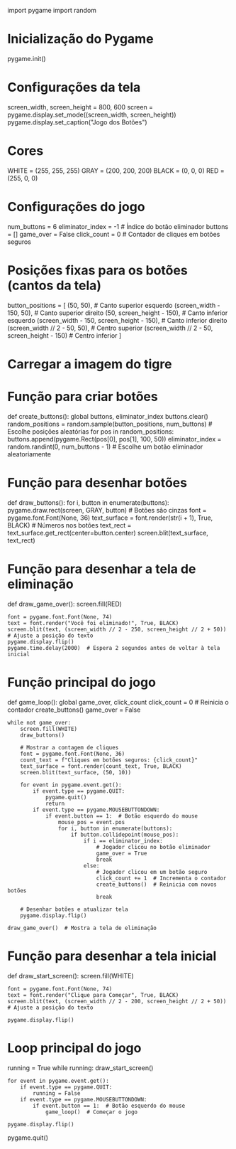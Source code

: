 import pygame
import random

# Inicialização do Pygame
pygame.init()

# Configurações da tela
screen_width, screen_height = 800, 600
screen = pygame.display.set_mode((screen_width, screen_height))
pygame.display.set_caption("Jogo dos Botões")

# Cores
WHITE = (255, 255, 255)
GRAY = (200, 200, 200)
BLACK = (0, 0, 0)
RED = (255, 0, 0)

# Configurações do jogo
num_buttons = 6
eliminator_index = -1  # Índice do botão eliminador
buttons = []
game_over = False
click_count = 0  # Contador de cliques em botões seguros

# Posições fixas para os botões (cantos da tela)
button_positions = [
    (50, 50),  # Canto superior esquerdo
    (screen_width - 150, 50),  # Canto superior direito
    (50, screen_height - 150),  # Canto inferior esquerdo
    (screen_width - 150, screen_height - 150),  # Canto inferior direito
    (screen_width // 2 - 50, 50),  # Centro superior
    (screen_width // 2 - 50, screen_height - 150)  # Centro inferior
]

# Carregar a imagem do tigre
# Função para criar botões
def create_buttons():
    global buttons, eliminator_index
    buttons.clear()
    random_positions = random.sample(button_positions, num_buttons)  # Escolhe posições aleatórias
    for pos in random_positions:
        buttons.append(pygame.Rect(pos[0], pos[1], 100, 50))
    eliminator_index = random.randint(0, num_buttons - 1)  # Escolhe um botão eliminador aleatoriamente

# Função para desenhar botões
def draw_buttons():
    for i, button in enumerate(buttons):
        pygame.draw.rect(screen, GRAY, button)  # Botões são cinzas
        font = pygame.font.Font(None, 36)
        text_surface = font.render(str(i + 1), True, BLACK)  # Números nos botões
        text_rect = text_surface.get_rect(center=button.center)
        screen.blit(text_surface, text_rect)

# Função para desenhar a tela de eliminação
def draw_game_over():
    screen.fill(RED)

    font = pygame.font.Font(None, 74)
    text = font.render("Você foi eliminado!", True, BLACK)
    screen.blit(text, (screen_width // 2 - 250, screen_height // 2 + 50))  # Ajuste a posição do texto
    pygame.display.flip()
    pygame.time.delay(2000)  # Espera 2 segundos antes de voltar à tela inicial

# Função principal do jogo
def game_loop():
    global game_over, click_count
    click_count = 0  # Reinicia o contador
    create_buttons()
    game_over = False

    while not game_over:
        screen.fill(WHITE)
        draw_buttons()

        # Mostrar a contagem de cliques
        font = pygame.font.Font(None, 36)
        count_text = f"Cliques em botões seguros: {click_count}"
        text_surface = font.render(count_text, True, BLACK)
        screen.blit(text_surface, (50, 10))

        for event in pygame.event.get():
            if event.type == pygame.QUIT:
                pygame.quit()
                return
            if event.type == pygame.MOUSEBUTTONDOWN:
                if event.button == 1:  # Botão esquerdo do mouse
                    mouse_pos = event.pos
                    for i, button in enumerate(buttons):
                        if button.collidepoint(mouse_pos):
                            if i == eliminator_index:
                                # Jogador clicou no botão eliminador
                                game_over = True
                                break
                            else:
                                # Jogador clicou em um botão seguro
                                click_count += 1  # Incrementa o contador
                                create_buttons()  # Reinicia com novos botões
                                break

        # Desenhar botões e atualizar tela
        pygame.display.flip()

    draw_game_over()  # Mostra a tela de eliminação

# Função para desenhar a tela inicial
def draw_start_screen():
    screen.fill(WHITE)

    font = pygame.font.Font(None, 74)
    text = font.render("Clique para Começar", True, BLACK)
    screen.blit(text, (screen_width // 2 - 200, screen_height // 2 + 50))  # Ajuste a posição do texto

    pygame.display.flip()

# Loop principal do jogo
running = True
while running:
    draw_start_screen()

    for event in pygame.event.get():
        if event.type == pygame.QUIT:
            running = False
        if event.type == pygame.MOUSEBUTTONDOWN:
            if event.button == 1:  # Botão esquerdo do mouse
                game_loop()  # Começar o jogo

    pygame.display.flip()

pygame.quit()
